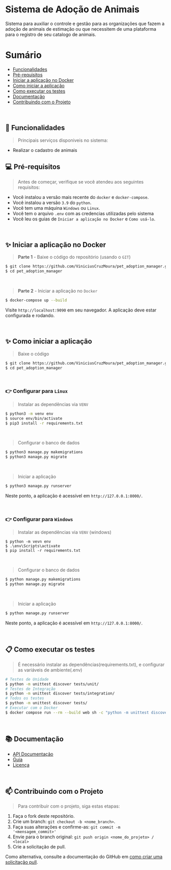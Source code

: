 # Sistema de Adoção de Animais

Sistema para auxiliar o controle e gestão para as organizações que fazem a adoção de animais de estimação ou que necessitem de uma plataforma para o registro de seu catalogo de animais.

# Sumário
- [Funcionalidades](#funcionalidades)
- [Pré-requisitos](#prerequisitos)
- [Iniciar a aplicação no Docker](#rundocker)
- [Como iniciar a aplicação](#runproject)
- [Como executar os testes](#runtests)
- [Documentação](#documentation)
- [Contribuindo com o Projeto](#contributing)

<br />

## 📜 Funcionalidades <a name="funcionalidades"></a>
> Principais serviços disponiveis no sistema:
- Realizar o cadastro de animais

## 💻 Pré-requisitos <a name="prerequisitos"></a>

> Antes de começar, verifique se você atendeu aos seguintes requisitos:
* Você instalou a versão mais recente do `docker` e `docker-compose`.
* Você instalou a versão `3.9` do `python`.
* Você tem uma máquina `Windows` ou `Linux`.
* Você tem o arquivo `.env` com as credencias utilizadas pelo sistema
* Você leu os guias de `Iniciar a aplicação no Docker` e `Como usá-lo`.

<br />

## ✨ Iniciar a aplicação no Docker <a name="rundocker"></a>

> **Parte 1** - Baixe o código do repositório (usando o `GIT`) 
```bash
$ git clone https://github.com/ViniciusCruzMoura/pet_adoption_manager.git
$ cd pet_adoption_manager
```

<br />

> **Parte 2** - Iniciar a aplicação no `Docker`
```bash
$ docker-compose up --build 
```

Visite `http://localhost:9090` em seu navegador. A aplicação deve estar configurada e rodando.

<br />


## ✨ Como iniciar a aplicação <a name="runproject"></a>

> Baixe o código 
```bash
$ git clone https://github.com/ViniciusCruzMoura/pet_adoption_manager.git
$ cd pet_adoption_manager
```

<br />

### 👉 Configurar para `Linux`

> Instalar as dependências via `VENV`  
```bash
$ python3 -m venv env
$ source env/bin/activate
$ pip3 install -r requirements.txt
```

<br />

> Configurar o banco de dados
```bash
$ python3 manage.py makemigrations
$ python3 manage.py migrate
```

<br />

> Iniciar a aplicação
```bash
$ python3 manage.py runserver
```

Neste ponto, a aplicação é acessível em `http://127.0.0.1:8000/`. 

<br />

### 👉 Configurar para `Windows` 

> Instalar as dependências via `VENV` (windows) 
```
$ python -m vevn env
$ .\env\Scripts\activate
$ pip install -r requirements.txt
```

<br />

> Configurar o banco de dados
```bash
$ python manage.py makemigrations
$ python manage.py migrate
```

<br />

> Iniciar a aplicação
```bash
$ python manage.py runserver
```

Neste ponto, a aplicação é acessível em `http://127.0.0.1:8000/`. 

<br />

## 📋 Como executar os testes <a name="runtests"></a>

> É necessário instalar as dependências(requirements.txt), e configurar as variáveis de ambiente(.env)
```bash
# Testes de Unidade
$ python -m unittest discover tests/unit/
# Testes de Integração
$ python -m unittest discover tests/integration/
# Todos os testes
$ python -m unittest discover tests/
# Executar com o Docker
$ docker compose run --rm --build web sh -c "python -m unittest discover tests/"
```
<br />

## 📚 Documentação <a name="documentation"></a>
- [API Documentação](docs/)
- [Guia](docs/)
- [Licença](#license)
<br />

## 📫 Contribuindo com o Projeto <a name="contributing"></a>
> Para contribuir com o projeto, siga estas etapas:

1. Faça o fork deste repositório.
2. Crie um branch: `git checkout -b <nome_branch>`.
3. Faça suas alterações e confirme-as: `git commit -m '<mensagem_commit>'`
4. Envie para o branch original: `git push origin <nome_do_projeto> / <local>`
5. Crie a solicitação de pull.

Como alternativa, consulte a documentação do GitHub em [como criar uma solicitação pull](https://help.github.com/en/github/collaborating-with-issues-and-pull-requests/creating-a-pull-request).

<br />

